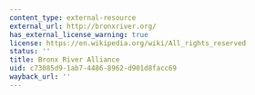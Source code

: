 ```yaml
---
content_type: external-resource
external_url: http://bronxriver.org/
has_external_license_warning: true
license: https://en.wikipedia.org/wiki/All_rights_reserved
status: ''
title: Bronx River Alliance
uid: c73085d9-1ab7-4486-8962-d901d8facc69
wayback_url: ''
---
```

